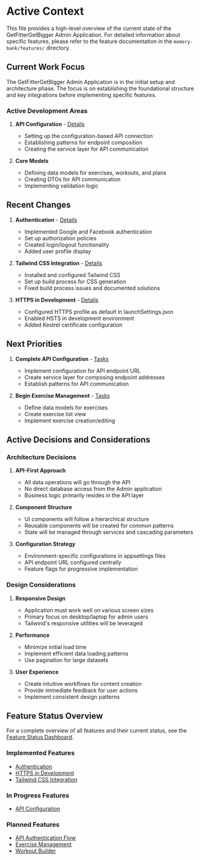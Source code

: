 # Active Context

This file provides a high-level overview of the current state of the GetFitterGetBigger Admin Application. For detailed information about specific features, please refer to the feature documentation in the `memory-bank/features/` directory.

## Current Work Focus

The GetFitterGetBigger Admin Application is in the initial setup and architecture phase. The focus is on establishing the foundational structure and key integrations before implementing specific features.

### Active Development Areas

1. **API Configuration** - [Details](/memory-bank/features/api-configuration/overview.md)
   - Setting up the configuration-based API connection
   - Establishing patterns for endpoint composition
   - Creating the service layer for API communication

2. **Core Models**
   - Defining data models for exercises, workouts, and plans
   - Creating DTOs for API communication
   - Implementing validation logic

## Recent Changes

1. **Authentication** - [Details](/memory-bank/features/authentication/overview.md)
   - Implemented Google and Facebook authentication
   - Set up authorization policies
   - Created login/logout functionality
   - Added user profile display

2. **Tailwind CSS Integration** - [Details](/memory-bank/features/tailwind-css/overview.md)
   - Installed and configured Tailwind CSS
   - Set up build process for CSS generation
   - Fixed build process issues and documented solutions

3. **HTTPS in Development** - [Details](/memory-bank/features/https-development/overview.md)
   - Configured HTTPS profile as default in launchSettings.json
   - Enabled HSTS in development environment
   - Added Kestrel certificate configuration

## Next Priorities

1. **Complete API Configuration** - [Tasks](/memory-bank/features/api-configuration/tasks.md)
   - Implement configuration for API endpoint URL
   - Create service layer for composing endpoint addresses
   - Establish patterns for API communication

2. **Begin Exercise Management** - [Tasks](/memory-bank/features/exercise-management/tasks.md)
   - Define data models for exercises
   - Create exercise list view
   - Implement exercise creation/editing

## Active Decisions and Considerations

### Architecture Decisions

1. **API-First Approach**
   - All data operations will go through the API
   - No direct database access from the Admin application
   - Business logic primarily resides in the API layer

2. **Component Structure**
   - UI components will follow a hierarchical structure
   - Reusable components will be created for common patterns
   - State will be managed through services and cascading parameters

3. **Configuration Strategy**
   - Environment-specific configurations in appsettings files
   - API endpoint URL configured centrally
   - Feature flags for progressive implementation

### Design Considerations

1. **Responsive Design**
   - Application must work well on various screen sizes
   - Primary focus on desktop/laptop for admin users
   - Tailwind's responsive utilities will be leveraged

2. **Performance**
   - Minimize initial load time
   - Implement efficient data loading patterns
   - Use pagination for large datasets

3. **User Experience**
   - Create intuitive workflows for content creation
   - Provide immediate feedback for user actions
   - Implement consistent design patterns

## Feature Status Overview

For a complete overview of all features and their current status, see the [Feature Status Dashboard](/memory-bank/features/feature-status.md).

### Implemented Features
- [Authentication](/memory-bank/features/authentication/overview.md)
- [HTTPS in Development](/memory-bank/features/https-development/overview.md)
- [Tailwind CSS Integration](/memory-bank/features/tailwind-css/overview.md)

### In Progress Features
- [API Configuration](/memory-bank/features/api-configuration/overview.md)

### Planned Features
- [API Authentication Flow](/memory-bank/features/api-authentication-flow.md)
- [Exercise Management](/memory-bank/features/exercise-management/overview.md)
- [Workout Builder](/memory-bank/features/workout-builder/overview.md)
